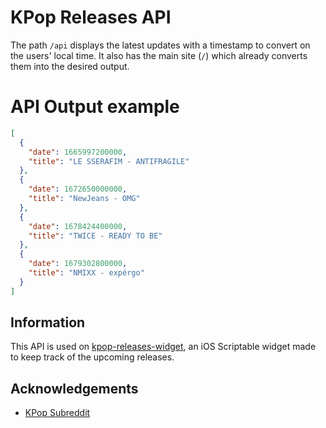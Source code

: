 # KPop Releases API

The path `/api` displays the latest updates with a timestamp to convert on the users' local time. It also has the main site (`/`) which already converts them into the desired output.

# API Output example
```json
[
  {
    "date": 1665997200000,
    "title": "LE SSERAFIM - ANTIFRAGILE"
  },
  {
    "date": 1672650000000,
    "title": "NewJeans - OMG"
  },
  {
    "date": 1678424400000,
    "title": "TWICE - READY TO BE"
  },
  {
    "date": 1679302800000,
    "title": "NMIXX - expérgo"
  }
]
```

## Information
This API is used on [kpop-releases-widget](https://github.com/heismauri/kpop-releases-widget), an iOS Scriptable widget made to keep track of the upcoming releases.

## Acknowledgements

* [KPop Subreddit](https://www.reddit.com/r/kpop/wiki/upcoming-releases/2022/october/)
